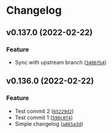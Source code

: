 # Changelog

<!--next-version-placeholder-->

## v0.137.0 (2022-02-22)
### Feature
* Sync with upstream branch
 ([`3406fb4`](https://github.com/l0kix2/python-sdk/commit/3406fb4abc795688cc4768314948647c3c5fd7a9))

## v0.136.0 (2022-02-22)
### Feature
* Test commit 2
 ([`65229d2`](https://github.com/l0kix2/python-sdk/commit/65229d29304b3dc152405507f2f36d85f45b8b49))
* Test commit 1
 ([`590c0f4`](https://github.com/l0kix2/python-sdk/commit/590c0f497f05fdede82b7a4f2819704007538ef1))
* Simple changelog
 ([`a865a3d`](https://github.com/l0kix2/python-sdk/commit/a865a3d35afbe1db6f269abe4c91e3586635ecbc))
